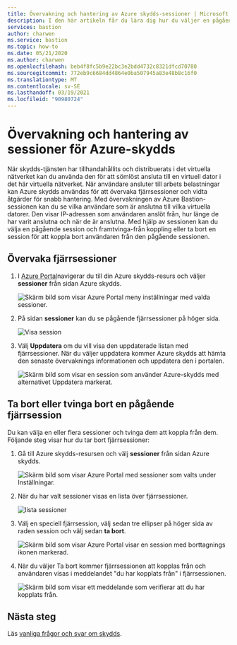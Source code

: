 ```yaml
---
title: Övervakning och hantering av Azure skydds-sessioner | Microsoft Docs
description: I den här artikeln får du lära dig hur du väljer en pågående session och tvingar fram anslutningen eller tar bort den.
services: bastion
author: charwen
ms.service: bastion
ms.topic: how-to
ms.date: 05/21/2020
ms.author: charwen
ms.openlocfilehash: beb4f8fc5b9e22bc3e2bdd4732c8321dfcd70780
ms.sourcegitcommit: 772eb9c6684dd4864e0ba507945a83e48b8c16f0
ms.translationtype: MT
ms.contentlocale: sv-SE
ms.lasthandoff: 03/19/2021
ms.locfileid: "90980724"
---
```

# <a name="session-monitoring-and-management-for-azure-bastion"></a>Övervakning och hantering av sessioner för Azure-skydds

När skydds-tjänsten har tillhandahållits och distribuerats i det virtuella nätverket kan du använda den för att sömlöst ansluta till en virtuell dator i det här virtuella nätverket. När användare ansluter till arbets belastningar kan Azure skydds användas för att övervaka fjärrsessioner och vidta åtgärder för snabb hantering. Med övervakningen av Azure Bastion-sessionen kan du se vilka användare som är anslutna till vilka virtuella datorer. Den visar IP-adressen som användaren anslöt från, hur länge de har varit anslutna och när de är anslutna. Med hjälp av sessionen kan du välja en pågående session och framtvinga-från koppling eller ta bort en session för att koppla bort användaren från den pågående sessionen.

## <a name="monitor-remote-sessions"></a><a name="monitor"></a>Övervaka fjärrsessioner

1. I [Azure Portal](https://portal.azure.com)navigerar du till din Azure skydds-resurs och väljer **sessioner** från sidan Azure skydds.

   ![Skärm bild som visar Azure Portal meny inställningar med valda sessioner.](./media/session-monitoring/sessions.png)
2. På sidan **sessioner** kan du se pågående fjärrsessioner på höger sida.

   ![Visa session](./media/session-monitoring/view-session.png)
3. Välj **Uppdatera** om du vill visa den uppdaterade listan med fjärrsessioner. När du väljer uppdatera kommer Azure skydds att hämta den senaste övervaknings informationen och uppdatera den i portalen.

   ![Skärm bild som visar en session som använder Azure-skydds med alternativet Uppdatera markerat.](./media/session-monitoring/refresh.png)


## <a name="delete-or-force-disconnect-an-ongoing-remote-session"></a><a name="view"></a>Ta bort eller tvinga bort en pågående fjärrsession

Du kan välja en eller flera sessioner och tvinga dem att koppla från dem. Följande steg visar hur du tar bort fjärrsessioner:

1. Gå till Azure skydds-resursen och välj **sessioner** från sidan Azure skydds.

   ![Skärm bild som visar Azure Portal med sessioner som valts under Inställningar.](./media/session-monitoring/navigate.png)
2. När du har valt sessioner visas en lista över fjärrsessioner.

   ![lista sessioner](./media/session-monitoring/list.png)
3. Välj en speciell fjärrsession, välj sedan tre ellipser på höger sida av raden session och välj sedan **ta bort**.

   ![Skärm bild som visar Azure Portal visar en session med borttagnings ikonen markerad.](./media/session-monitoring/delete.png)
4. När du väljer Ta bort kommer fjärrsessionen att kopplas från och användaren visas i meddelandet "du har kopplats från" i fjärrsessionen.

   ![Skärm bild som visar ett meddelande som verifierar att du har kopplats från.](./media/session-monitoring/disconnect.png)

## <a name="next-steps"></a>Nästa steg

Läs [vanliga frågor och svar om skydds](bastion-faq.md).
